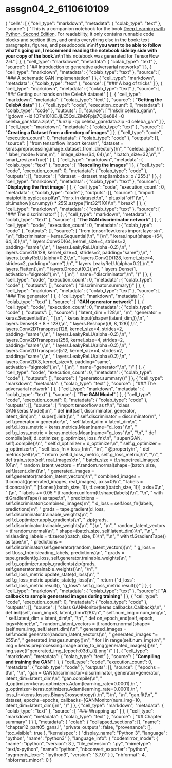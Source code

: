 # assgn04_2_6110610109
{
 "cells": [
  {
   "cell_type": "markdown",
   "metadata": {
    "colab_type": "text"
   },
   "source": [
    "This is a companion notebook for the book [Deep Learning with Python, Second Edition](https://www.manning.com/books/deep-learning-with-python-second-edition?a_aid=keras&a_bid=76564dff). For readability, it only contains runnable code blocks and section titles, and omits everything else in the book: text paragraphs, figures, and pseudocode.\n\n**If you want to be able to follow what's going on, I recommend reading the notebook side by side with your copy of the book.**\n\nThis notebook was generated for TensorFlow 2.6."
   ]
  },
  {
   "cell_type": "markdown",
   "metadata": {
    "colab_type": "text"
   },
   "source": [
    "## Introduction to generative adversarial networks"
   ]
  },
  {
   "cell_type": "markdown",
   "metadata": {
    "colab_type": "text"
   },
   "source": [
    "### A schematic GAN implementation"
   ]
  },
  {
   "cell_type": "markdown",
   "metadata": {
    "colab_type": "text"
   },
   "source": [
    "### A bag of tricks"
   ]
  },
  {
   "cell_type": "markdown",
   "metadata": {
    "colab_type": "text"
   },
   "source": [
    "### Getting our hands on the CelebA dataset"
   ]
  },
  {
   "cell_type": "markdown",
   "metadata": {
    "colab_type": "text"
   },
   "source": [
    "**Getting the CelebA data**"
   ]
  },
  {
   "cell_type": "code",
   "execution_count": 0,
   "metadata": {
    "colab_type": "code"
   },
   "outputs": [],
   "source": [
    "!mkdir celeba_gan\n",
    "!gdown --id 1O7m1010EJjLE5QxLZiM9Fpjs7Oj6e684 -O celeba_gan/data.zip\n",
    "!unzip -qq celeba_gan/data.zip -d celeba_gan"
   ]
  },
  {
   "cell_type": "markdown",
   "metadata": {
    "colab_type": "text"
   },
   "source": [
    "**Creating a Dataset from a directory of images**"
   ]
  },
  {
   "cell_type": "code",
   "execution_count": 0,
   "metadata": {
    "colab_type": "code"
   },
   "outputs": [],
   "source": [
    "from tensorflow import keras\n",
    "dataset = keras.preprocessing.image_dataset_from_directory(\n",
    "    \"celeba_gan\",\n",
    "    label_mode=None,\n",
    "    image_size=(64, 64),\n",
    "    batch_size=32,\n",
    "    smart_resize=True)"
   ]
  },
  {
   "cell_type": "markdown",
   "metadata": {
    "colab_type": "text"
   },
   "source": [
    "**Rescaling the images**"
   ]
  },
  {
   "cell_type": "code",
   "execution_count": 0,
   "metadata": {
    "colab_type": "code"
   },
   "outputs": [],
   "source": [
    "dataset = dataset.map(lambda x: x / 255.)"
   ]
  },
  {
   "cell_type": "markdown",
   "metadata": {
    "colab_type": "text"
   },
   "source": [
    "**Displaying the first image**"
   ]
  },
  {
   "cell_type": "code",
   "execution_count": 0,
   "metadata": {
    "colab_type": "code"
   },
   "outputs": [],
   "source": [
    "import matplotlib.pyplot as plt\n",
    "for x in dataset:\n",
    "    plt.axis(\"off\")\n",
    "    plt.imshow((x.numpy() * 255).astype(\"int32\")[0])\n",
    "    break"
   ]
  },
  {
   "cell_type": "markdown",
   "metadata": {
    "colab_type": "text"
   },
   "source": [
    "### The discriminator"
   ]
  },
  {
   "cell_type": "markdown",
   "metadata": {
    "colab_type": "text"
   },
   "source": [
    "**The GAN discriminator network**"
   ]
  },
  {
   "cell_type": "code",
   "execution_count": 0,
   "metadata": {
    "colab_type": "code"
   },
   "outputs": [],
   "source": [
    "from tensorflow.keras import layers\n",
    "\n",
    "discriminator = keras.Sequential(\n",
    "    [\n",
    "        keras.Input(shape=(64, 64, 3)),\n",
    "        layers.Conv2D(64, kernel_size=4, strides=2, padding=\"same\"),\n",
    "        layers.LeakyReLU(alpha=0.2),\n",
    "        layers.Conv2D(128, kernel_size=4, strides=2, padding=\"same\"),\n",
    "        layers.LeakyReLU(alpha=0.2),\n",
    "        layers.Conv2D(128, kernel_size=4, strides=2, padding=\"same\"),\n",
    "        layers.LeakyReLU(alpha=0.2),\n",
    "        layers.Flatten(),\n",
    "        layers.Dropout(0.2),\n",
    "        layers.Dense(1, activation=\"sigmoid\"),\n",
    "    ],\n",
    "    name=\"discriminator\",\n",
    ")"
   ]
  },
  {
   "cell_type": "code",
   "execution_count": 0,
   "metadata": {
    "colab_type": "code"
   },
   "outputs": [],
   "source": [
    "discriminator.summary()"
   ]
  },
  {
   "cell_type": "markdown",
   "metadata": {
    "colab_type": "text"
   },
   "source": [
    "### The generator"
   ]
  },
  {
   "cell_type": "markdown",
   "metadata": {
    "colab_type": "text"
   },
   "source": [
    "**GAN generator network**"
   ]
  },
  {
   "cell_type": "code",
   "execution_count": 0,
   "metadata": {
    "colab_type": "code"
   },
   "outputs": [],
   "source": [
    "latent_dim = 128\n",
    "\n",
    "generator = keras.Sequential(\n",
    "    [\n",
    "        keras.Input(shape=(latent_dim,)),\n",
    "        layers.Dense(8 * 8 * 128),\n",
    "        layers.Reshape((8, 8, 128)),\n",
    "        layers.Conv2DTranspose(128, kernel_size=4, strides=2, padding=\"same\"),\n",
    "        layers.LeakyReLU(alpha=0.2),\n",
    "        layers.Conv2DTranspose(256, kernel_size=4, strides=2, padding=\"same\"),\n",
    "        layers.LeakyReLU(alpha=0.2),\n",
    "        layers.Conv2DTranspose(512, kernel_size=4, strides=2, padding=\"same\"),\n",
    "        layers.LeakyReLU(alpha=0.2),\n",
    "        layers.Conv2D(3, kernel_size=5, padding=\"same\", activation=\"sigmoid\"),\n",
    "    ],\n",
    "    name=\"generator\",\n",
    ")"
   ]
  },
  {
   "cell_type": "code",
   "execution_count": 0,
   "metadata": {
    "colab_type": "code"
   },
   "outputs": [],
   "source": [
    "generator.summary()"
   ]
  },
  {
   "cell_type": "markdown",
   "metadata": {
    "colab_type": "text"
   },
   "source": [
    "### The adversarial network"
   ]
  },
  {
   "cell_type": "markdown",
   "metadata": {
    "colab_type": "text"
   },
   "source": [
    "**The GAN Model**"
   ]
  },
  {
   "cell_type": "code",
   "execution_count": 0,
   "metadata": {
    "colab_type": "code"
   },
   "outputs": [],
   "source": [
    "import tensorflow as tf\n",
    "class GAN(keras.Model):\n",
    "    def __init__(self, discriminator, generator, latent_dim):\n",
    "        super().__init__()\n",
    "        self.discriminator = discriminator\n",
    "        self.generator = generator\n",
    "        self.latent_dim = latent_dim\n",
    "        self.d_loss_metric = keras.metrics.Mean(name=\"d_loss\")\n",
    "        self.g_loss_metric = keras.metrics.Mean(name=\"g_loss\")\n",
    "\n",
    "    def compile(self, d_optimizer, g_optimizer, loss_fn):\n",
    "        super(GAN, self).compile()\n",
    "        self.d_optimizer = d_optimizer\n",
    "        self.g_optimizer = g_optimizer\n",
    "        self.loss_fn = loss_fn\n",
    "\n",
    "    @property\n",
    "    def metrics(self):\n",
    "        return [self.d_loss_metric, self.g_loss_metric]\n",
    "\n",
    "    def train_step(self, real_images):\n",
    "        batch_size = tf.shape(real_images)[0]\n",
    "        random_latent_vectors = tf.random.normal(shape=(batch_size, self.latent_dim))\n",
    "        generated_images = self.generator(random_latent_vectors)\n",
    "        combined_images = tf.concat([generated_images, real_images], axis=0)\n",
    "        labels = tf.concat(\n",
    "            [tf.ones((batch_size, 1)), tf.zeros((batch_size, 1))], axis=0\n",
    "        )\n",
    "        labels += 0.05 * tf.random.uniform(tf.shape(labels))\n",
    "\n",
    "        with tf.GradientTape() as tape:\n",
    "            predictions = self.discriminator(combined_images)\n",
    "            d_loss = self.loss_fn(labels, predictions)\n",
    "        grads = tape.gradient(d_loss, self.discriminator.trainable_weights)\n",
    "        self.d_optimizer.apply_gradients(\n",
    "            zip(grads, self.discriminator.trainable_weights)\n",
    "        )\n",
    "\n",
    "        random_latent_vectors = tf.random.normal(\n",
    "          shape=(batch_size, self.latent_dim))\n",
    "\n",
    "        misleading_labels = tf.zeros((batch_size, 1))\n",
    "\n",
    "        with tf.GradientTape() as tape:\n",
    "            predictions = self.discriminator(self.generator(random_latent_vectors))\n",
    "            g_loss = self.loss_fn(misleading_labels, predictions)\n",
    "        grads = tape.gradient(g_loss, self.generator.trainable_weights)\n",
    "        self.g_optimizer.apply_gradients(zip(grads, self.generator.trainable_weights))\n",
    "\n",
    "        self.d_loss_metric.update_state(d_loss)\n",
    "        self.g_loss_metric.update_state(g_loss)\n",
    "        return {\"d_loss\": self.d_loss_metric.result(), \"g_loss\": self.g_loss_metric.result()}"
   ]
  },
  {
   "cell_type": "markdown",
   "metadata": {
    "colab_type": "text"
   },
   "source": [
    "**A callback to sample generated images during training**"
   ]
  },
  {
   "cell_type": "code",
   "execution_count": 0,
   "metadata": {
    "colab_type": "code"
   },
   "outputs": [],
   "source": [
    "class GANMonitor(keras.callbacks.Callback):\n",
    "    def __init__(self, num_img=3, latent_dim=128):\n",
    "        self.num_img = num_img\n",
    "        self.latent_dim = latent_dim\n",
    "\n",
    "    def on_epoch_end(self, epoch, logs=None):\n",
    "        random_latent_vectors = tf.random.normal(shape=(self.num_img, self.latent_dim))\n",
    "        generated_images = self.model.generator(random_latent_vectors)\n",
    "        generated_images *= 255\n",
    "        generated_images.numpy()\n",
    "        for i in range(self.num_img):\n",
    "            img =  keras.preprocessing.image.array_to_img(generated_images[i])\n",
    "            img.save(f\"generated_img_{epoch:03d}_{i}.png\")"
   ]
  },
  {
   "cell_type": "markdown",
   "metadata": {
    "colab_type": "text"
   },
   "source": [
    "**Compiling and training the GAN**"
   ]
  },
  {
   "cell_type": "code",
   "execution_count": 0,
   "metadata": {
    "colab_type": "code"
   },
   "outputs": [],
   "source": [
    "epochs = 3\n",
    "\n",
    "gan = GAN(discriminator=discriminator, generator=generator, latent_dim=latent_dim)\n",
    "gan.compile(\n",
    "    d_optimizer=keras.optimizers.Adam(learning_rate=0.0001),\n",
    "    g_optimizer=keras.optimizers.Adam(learning_rate=0.0001),\n",
    "    loss_fn=keras.losses.BinaryCrossentropy(),\n",
    ")\n",
    "\n",
    "gan.fit(\n",
    "    dataset, epochs=epochs, callbacks=[GANMonitor(num_img=10, latent_dim=latent_dim)]\n",
    ")"
   ]
  },
  {
   "cell_type": "markdown",
   "metadata": {
    "colab_type": "text"
   },
   "source": [
    "### Wrapping up"
   ]
  },
  {
   "cell_type": "markdown",
   "metadata": {
    "colab_type": "text"
   },
   "source": [
    "## Chapter summary"
   ]
  }
 ],
 "metadata": {
  "colab": {
   "collapsed_sections": [],
   "name": "chapter12_part05_gans.i",
   "private_outputs": false,
   "provenance": [],
   "toc_visible": true
  },
  "kernelspec": {
   "display_name": "Python 3",
   "language": "python",
   "name": "python3"
  },
  "language_info": {
   "codemirror_mode": {
    "name": "ipython",
    "version": 3
   },
   "file_extension": ".py",
   "mimetype": "text/x-python",
   "name": "python",
   "nbconvert_exporter": "python",
   "pygments_lexer": "ipython3",
   "version": "3.7.0"
  }
 },
 "nbformat": 4,
 "nbformat_minor": 0
}
